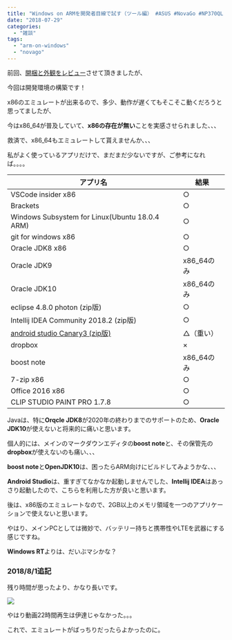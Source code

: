 ```yaml
---
title: "Windows on ARMを開発者目線で試す（ツール編） #ASUS #NovaGo #NP370QL #Snapdragon"
date: "2018-07-29"
categories: 
  - "雑談"
tags: 
  - "arm-on-windows"
  - "novago"
---
```


前回、[開梱と外観をレビュー](https://kght6123.work/blog/2018/07/29/windows-on-arm%e3%82%92%e9%96%8b%e7%99%ba%e8%80%85%e7%9b%ae%e7%b7%9a%e3%81%a7%e8%a9%a6%e3%81%99%ef%bc%88%e9%96%8b%e6%a2%b1%e3%81%a8%e5%a4%96%e8%a6%b3%e7%b7%a8%ef%bc%89-asus-novago-np370ql-snapdrag/)させて頂きましたが、

今回は開発環境の構築です！

x86のエミュレートが出来るので、多少、動作が遅くてもそこそこ動くだろうと思ってましたが、

今はx86\_64が普及していて、**x86の存在が無い**ことを実感させられました、、、

救済で、x86\_64もエミュレートして貰えませんか、、、

私がよく使っているアプリだけで、まだまだ少ないですが、ご参考になれば。。。。

| アプリ名 | 結果 |
| --- | --- |
| VSCode insider x86 | ○ |
| Brackets | ○ |
| Windows Subsystem for Linux(Ubuntu 18.0.4 ARM) | ○ |
| git for windows x86 | ○ |
| Oracle JDK8 x86 | ○ |
| Oracle JDK9 | x86\_64のみ |
| Oracle JDK10 | x86\_64のみ |
| eclipse 4.8.0 photon (zip版) | ○ |
| Intellij IDEA Community 2018.2 (zip版) | ○ |
| [android studio Canary3 (zip版)](https://developer.android.com/studio/archive) | △（重い） |
| dropbox | × |
| boost note | x86\_64のみ |
| 7-zip x86 | ○ |
| Office 2016 x86 | ○ |
| CLIP STUDIO PAINT PRO 1.7.8 | ○ |

Javaは、特に**Orqcle JDK8**が2020年の終わりまでのサポートのため、**Oracle JDK10**が使えないと将来的に痛いと思います。

個人的には、メインのマークダウンエディタの**boost note**と、その保管先の**dropbox**が使えないのも痛い、、、

**boost note**と**OpenJDK10**は、困ったらARM向けにビルドしてみようかな、、、

**Android Studio**は、重すぎてなかなか起動しませんでした、**Intellij IDEA**はあっさり起動したので、こちらを利用した方が良いと思います。

後は、x86版のエミュレートなので、2GB以上のメモリ領域を一つのアプリケーションで使えないと思います。

やはり、メインPCとしては微妙で、バッテリー持ちと携帯性やLTEを武器にする感じですね。

**Windows RT**よりは、だいぶマシかな？

### 2018/8/1追記

残り時間が思ったより、かなり長いです。

![](images/20180731_buttery-time-300x143.png)

やはり動画22時間再生は伊達じゃなかった。。。

これで、エミュレートがばっちりだったらよかったのに。
